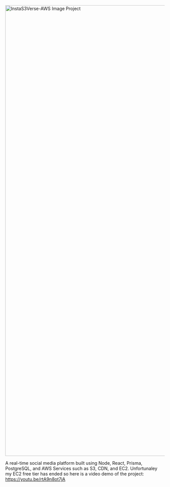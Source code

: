 <img width="1426" alt="InstaS3Verse-AWS Image Project" src="https://github.com/user-attachments/assets/68e55d00-a3c7-4b00-9475-17a24b4a4aa7">



A real-time social media platform built using Node, React, Prisma, PostgreSQL, and AWS Services such as S3, CDN, and EC2.
Unfortunaley my EC2 free tier has ended so here is a video demo of the project: https://youtu.be/rtA9n8ot7jA
